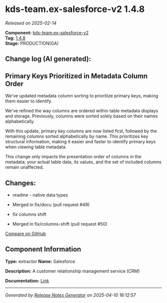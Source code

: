 #  kds-team.ex-salesforce-v2 1.4.8

_Released on 2025-02-14_

**Component:** [kds-team.ex-salesforce-v2](https://github.com/keboola/component-salesforce-v2)  
**Tag:** [1.4.8](https://github.com/keboola/component-salesforce-v2/releases/tag/1.4.8)  
**Stage:** PRODUCTION(GA)


## Change log (AI generated):
## Primary Keys Prioritized in Metadata Column Order
We've updated metadata column sorting to prioritize primary keys, making them easier to identify.

We've refined the way columns are ordered within table metadata displays and storage. Previously, columns were sorted solely based on their names alphabetically.

With this update, primary key columns are now listed first, followed by the remaining columns sorted alphabetically by name. This prioritizes key structural information, making it easier and faster to identify primary keys when viewing table metadata.

This change only impacts the presentation order of columns in the metadata; your actual table data, its values, and the set of included columns remain unaffected.



## Changes:



- readme - native data types 




- Merged in fix/docu (pull request #49) 




- fix columns shift 








- Merged in fix/columns-shift (pull request #50) 



[Compare on GitHub](https://github.com/keboola/component-salesforce-v2/compare/1.4.7...1.4.8)



## Component Information
**Type:** extractor
**Name:** Salesforce

**Description:** A customer relationship management service (CRM) 


**Documentation:** [Link](https://help.keboola.com/components/extractors/marketing-sales/salesforce/)



---
_Generated by [Release Notes Generator](https://github.com/keboola/release-notes-generator)
on 2025-04-10 16:12:57_